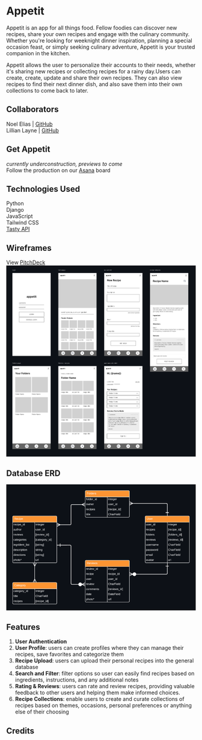 # Appetit

Appetit is an app for all things food. Fellow foodies can discover new recipes, share your own recipes and engage with the culinary community. Whether you're looking for weeknight dinner inspiration, planning a special occasion feast, or simply seeking culinary adventure, Appetit is your trusted companion in the kitchen. 

Appetit allows the user to personalize their accounts to their needs, whether it's sharing new recipes or collecting recipes for a rainy day.Users can create, create, update and share their own recipes. They can also view recipes to find their next dinner dish, and also save them into their own collections to come back to later.

## Collaborators

Noel Elias | [GitHub](https://github.com/eliaswnoel) <br>Lillian Layne | [GitHub](https://github.com/lillianlayne)

## Get Appetit
_currently underconstruction, previews to come_
<br>
Follow the production on our [Asana](https://app.asana.com/0/1207105408267258/1207105408267258) board 

## Technologies Used
Python <br>
Django<br>
JavaScript<br>
Tailwind CSS<br>
[Tasty API](https://publicapi.dev/tasty-api) 

## Wireframes
View [PitchDeck](https://pitchdeck.hypermatic.com/slides/lv5dbfcf23095/?token=aGFpRUVSMWJnbUFscCM=)
![alt text](images/appetit_wireframes.png)

## Database ERD
![alt text](images/databaseERD.png)

## Features
1. __User Authentication__
2. __User Profile__: users can create profiles where they can manage their recipes, save favorites and categorize them
3. __Recipe Upload__: users can upload their personal recipes into the general database
4. __Search and Filter__: filter options so user can easily find recipes based on ingredients, instructions, and any additional notes
5. __Rating & Reviews__: users can rate and review recipes, providing valuable feedback to other users and helping them make informed choices.
6. __Recipe Collections__: enable users to create and curate collections of recipes based on themes, occasions, personal preferences or anything else of their choosing 


## Credits

